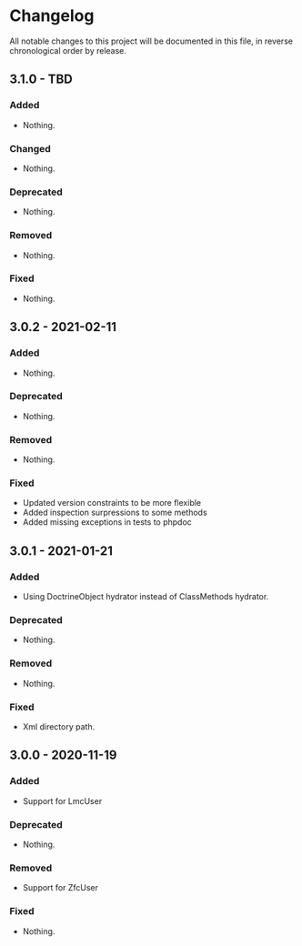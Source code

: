 # Changelog

All notable changes to this project will be documented in this file, in reverse chronological order by release.

## 3.1.0 - TBD

### Added

- Nothing.

### Changed

- Nothing.

### Deprecated

- Nothing.

### Removed

- Nothing.

### Fixed

- Nothing.

## 3.0.2 - 2021-02-11

### Added

- Nothing.

### Deprecated

- Nothing.

### Removed

- Nothing.

### Fixed

- Updated version constraints to be more flexible
- Added inspection surpressions to some methods
- Added missing exceptions in tests to phpdoc

## 3.0.1 - 2021-01-21

### Added

- Using DoctrineObject hydrator instead of ClassMethods hydrator.

### Deprecated

- Nothing.

### Removed

- Nothing.

### Fixed

- Xml directory path.


## 3.0.0 - 2020-11-19

### Added

- Support for LmcUser

### Deprecated

- Nothing.

### Removed

- Support for ZfcUser

### Fixed

- Nothing.
